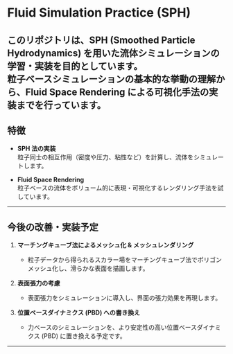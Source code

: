 # Fluid Simulation Practice (SPH)

このリポジトリは、**SPH (Smoothed Particle Hydrodynamics)** を用いた流体シミュレーションの学習・実装を目的としています。  
粒子ベースシミュレーションの基本的な挙動の理解から、**Fluid Space Rendering** による可視化手法の実装までを行っています。
---

## 特徴

- **SPH 法の実装**  
  粒子同士の相互作用（密度や圧力、粘性など）を計算し、流体をシミュレートします。

- **Fluid Space Rendering**  
  粒子ベースの流体をボリューム的に表現・可視化するレンダリング手法を試しています。

---

## 今後の改善・実装予定

1. **マーチングキューブ法によるメッシュ化 & メッシュレンダリング**  
   - 粒子データから得られるスカラー場をマーチングキューブ法でポリゴンメッシュ化し、滑らかな表面を描画します。

2. **表面張力の考慮**  
   - 表面張力をシミュレーションに導入し、界面の張力効果を再現します。

3. **位置ベースダイナミクス (PBD) への書き換え**  
   - 力ベースのシミュレーションを、より安定性の高い位置ベースダイナミクス (PBD) に置き換える予定です。

---


